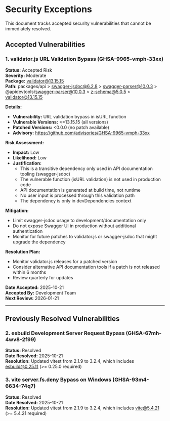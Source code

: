 # Security Exceptions

This document tracks accepted security vulnerabilities that cannot be immediately resolved.

## Accepted Vulnerabilities

### 1. validator.js URL Validation Bypass (GHSA-9965-vmph-33xx)

**Status:** Accepted Risk  
**Severity:** Moderate  
**Package:** validator@13.15.15  
**Path:** packages/api > swagger-jsdoc@6.2.8 > swagger-parser@10.0.3 > @apidevtools/swagger-parser@10.0.3 > z-schema@5.0.5 > validator@13.15.15

**Details:**
- **Vulnerability:** URL validation bypass in isURL function
- **Vulnerable Versions:** <=13.15.15 (all versions)
- **Patched Versions:** <0.0.0 (no patch available)
- **Advisory:** https://github.com/advisories/GHSA-9965-vmph-33xx

**Risk Assessment:**
- **Impact:** Low
- **Likelihood:** Low
- **Justification:**
  - This is a transitive dependency only used in API documentation tooling (swagger-jsdoc)
  - The vulnerable function (isURL validation) is not used in production code
  - API documentation is generated at build time, not runtime
  - No user input is processed through this validation path
  - The dependency is only in devDependencies context

**Mitigation:**
- Limit swagger-jsdoc usage to development/documentation only
- Do not expose Swagger UI in production without additional authentication
- Monitor for future patches to validator.js or swagger-jsdoc that might upgrade the dependency

**Resolution Plan:**
- Monitor validator.js releases for a patched version
- Consider alternative API documentation tools if a patch is not released within 6 months
- Review quarterly for updates

**Date Accepted:** 2025-10-21  
**Accepted By:** Development Team  
**Next Review:** 2026-01-21

---

## Previously Resolved Vulnerabilities

### 2. esbuild Development Server Request Bypass (GHSA-67mh-4wv8-2f99)
**Status:** Resolved  
**Date Resolved:** 2025-10-21  
**Resolution:** Updated vitest from 2.1.9 to 3.2.4, which includes esbuild@0.25.11 (>= 0.25.0 required)

### 3. vite server.fs.deny Bypass on Windows (GHSA-93m4-6634-74q7)
**Status:** Resolved  
**Date Resolved:** 2025-10-21  
**Resolution:** Updated vitest from 2.1.9 to 3.2.4, which includes vite@5.4.21 (>= 5.4.21 required)
